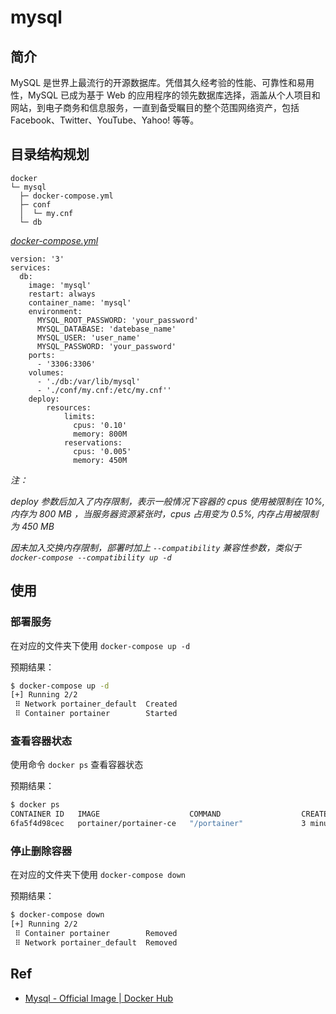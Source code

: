 # mysql

## 简介

MySQL 是世界上最流行的开源数据库。凭借其久经考验的性能、可靠性和易用性，MySQL 已成为基于 Web 的应用程序的领先数据库选择，涵盖从个人项目和网站，到电子商务和信息服务，一直到备受瞩目的整个范围网络资产，包括 Facebook、Twitter、YouTube、Yahoo! 等等。

## 目录结构规划

```
docker
└─ mysql
  ├─ docker-compose.yml
  ├─ conf
  │  └─ my.cnf
  └─ db
```

[_docker-compose.yml_](docker-compose.yml)
```
version: '3'
services:
  db:
    image: 'mysql'
    restart: always
    container_name: 'mysql'
    environment:
      MYSQL_ROOT_PASSWORD: 'your_password'
      MYSQL_DATABASE: 'datebase_name'
      MYSQL_USER: 'user_name'
      MYSQL_PASSWORD: 'your_password'
    ports:
      - '3306:3306'
    volumes:
      - './db:/var/lib/mysql'
      - './conf/my.cnf:/etc/my.cnf''
    deploy:
        resources:
            limits:
              cpus: '0.10'
              memory: 800M
            reservations:
              cpus: '0.005'
              memory: 450M
```
_注：_

_deploy 参数后加入了内存限制，表示一般情况下容器的 cpus 使用被限制在 10%, 内存为 800 MB ，当服务器资源紧张时，cpus 占用变为 0.5%, 内存占用被限制为 450 MB_

_因未加入交换内存限制，部署时加上 `--compatibility` 兼容性参数，类似于 `docker-compose --compatibility up -d`_

## 使用

### 部署服务

在对应的文件夹下使用 `docker-compose up -d`

预期结果：

```bash
$ docker-compose up -d
[+] Running 2/2
 ⠿ Network portainer_default  Created                                       
 ⠿ Container portainer        Started
```

### 查看容器状态

使用命令 `docker ps` 查看容器状态

预期结果：

```bash
$ docker ps
CONTAINER ID   IMAGE                    COMMAND                  CREATED             STATUS             PORTS                                                           NAMES
6fa5f4d98cec   portainer/portainer-ce   "/portainer"             3 minutes ago       Up 3 minutes       8000/tcp, 9443/tcp, 0.0.0.0:9000->9000/tcp, :::9000->9000/tcp   portainer
```

### 停止删除容器

在对应的文件夹下使用 `docker-compose down`

预期结果：

```bash
$ docker-compose down
[+] Running 2/2
 ⠿ Container portainer        Removed                                       
 ⠿ Network portainer_default  Removed 
``` 

## Ref

- [Mysql - Official Image | Docker Hub](https://hub.docker.com/_/mysql)